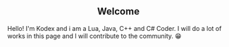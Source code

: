 <h2 align = "center">Welcome</h2>

Hello! I'm Kodex and i am a Lua, Java, C++ and C# Coder. I will do a lot of works in this page and I will contribute to the community. 😁

